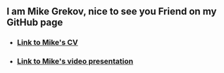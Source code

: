 ## I am Mike Grekov, nice to see you Friend on my GitHub page

- ### [Link to Mike's CV](https://mikegrekov.github.io/rsschool-cv)
- ### [Link to Mike's video presentation](https://youtu.be/1c9J_Q8Y3x8)
